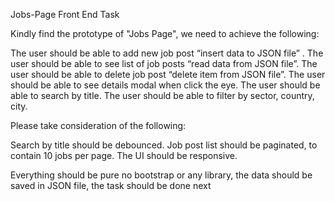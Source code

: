 Jobs-Page
Front End Task

Kindly find the prototype of "Jobs Page", we need to achieve the following:

The user should be able to add new job post “insert data to JSON file” . The user should be able to see list of job posts “read data from JSON file”. The user should be able to delete job post “delete item from JSON file”. The user should be able to see details modal when click the eye. The user should be able to search by title. The user should be able to filter by sector, country, city.

Please take consideration of the following:

Search by title should be debounced. Job post list should be paginated, to contain 10 jobs per page. The UI should be responsive.

Everything should be pure no bootstrap or any library, the data should be saved in JSON file, the task should be done next
